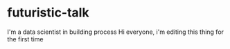 # futuristic-talk
I'm a data scientist in building process 
Hi everyone, i'm editing this thing for the first time
